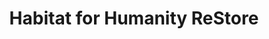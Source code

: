 ---
title: "Habitat for Humanity ReStore"
url: /mchenry/habitat-for-humanity-restore/
shop: Gebrauchtwaren
---